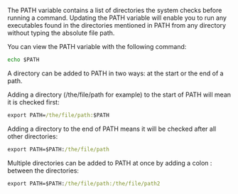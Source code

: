The PATH variable contains a list of directories the system checks before running a command. Updating the PATH variable will enable you to run any executables found in the directories mentioned in PATH from any directory without typing the absolute file path.


You can view the PATH variable with the following command:

```cmd
echo $PATH
```

A directory can be added to PATH in two ways: at the start or the end of a path.

Adding a directory (/the/file/path for example) to the start of PATH will mean it is checked first:

```cmd
export PATH=/the/file/path:$PATH
```

Adding a directory to the end of PATH means it will be checked after all other directories:

```cmd
export PATH=$PATH:/the/file/path
```

Multiple directories can be added to PATH at once by adding a colon : between the directories:

```cmd
export PATH=$PATH:/the/file/path:/the/file/path2
```